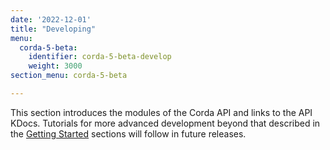 ```yaml
---
date: '2022-12-01'
title: "Developing"
menu:
  corda-5-beta:
    identifier: corda-5-beta-develop
    weight: 3000
section_menu: corda-5-beta

---
```

This section introduces the modules of the Corda API and links to the API KDocs.
Tutorials for more advanced development beyond that described in the [Getting Started](../getting-started/get-started.html) sections will follow in future releases.
